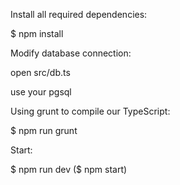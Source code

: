 Install all required dependencies:

$ npm install

Modify database connection:

open src/db.ts

use your pgsql 

Using grunt to compile our TypeScript:

$ npm run grunt



Start:

$ npm run dev
($ npm start)


